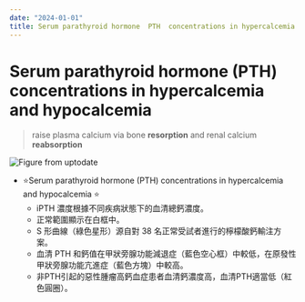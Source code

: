 ```yaml
---
date: "2024-01-01"
title: Serum parathyroid hormone  PTH  concentrations in hypercalcemia and hypocalcemia
---
```


# Serum parathyroid hormone (PTH) concentrations in hypercalcemia and hypocalcemia

> raise plasma calcium via bone **resorption** and renal calcium **reabsorption**

![Figure from uptodate](https://i.imgur.com/51vHn4h.gif)

- ⭐Serum parathyroid hormone (PTH) concentrations in hypercalcemia and hypocalcemia ⭐
	- iPTH 濃度根據不同疾病狀態下的血清總鈣濃度。
	- 正常範圍顯示在白框中。
	- S 形曲線（綠色星形）源自對 38 名正常受試者進行的檸檬酸鈣輸注方案。
	- 血清 PTH 和鈣值在甲狀旁腺功能減退症（藍色空心框）中較低，在原發性甲狀旁腺功能亢進症（藍色方塊）中較高。
	- 非PTH引起的惡性腫瘤高鈣血症患者血清鈣濃度高，血清PTH適當低（紅色圓圈）。

